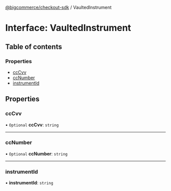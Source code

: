 [@bigcommerce/checkout-sdk](../README.md) / VaultedInstrument

# Interface: VaultedInstrument

## Table of contents

### Properties

- [ccCvv](VaultedInstrument.md#cccvv)
- [ccNumber](VaultedInstrument.md#ccnumber)
- [instrumentId](VaultedInstrument.md#instrumentid)

## Properties

### ccCvv

• `Optional` **ccCvv**: `string`

___

### ccNumber

• `Optional` **ccNumber**: `string`

___

### instrumentId

• **instrumentId**: `string`
